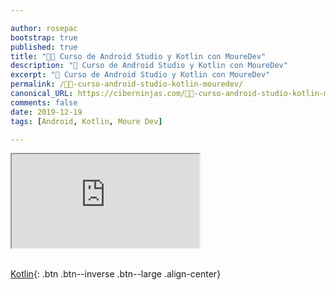```yaml
---

author: rosepac
bootstrap: true
published: true
title: "👨‍💻 Curso de Android Studio y Kotlin con MoureDev"
description: "📲 Curso de Android Studio y Kotlin con MoureDev"
excerpt: "📲 Curso de Android Studio y Kotlin con MoureDev"
permalink: /👨‍💻-curso-android-studio-kotlin-mouredev/
canonical_URL: https://ciberninjas.com/👨‍💻-curso-android-studio-kotlin-mouredev/
comments: false
date: 2019-12-19
tags: [Android, Kotlin, Moure Dev]

---
```


<div class="embed-responsive embed-responsive-16by9">
  <iframe class="embed-responsive-item" src="https://www.youtube-nocookie.com/embed/videoseries?list=PLNdFk2_brsRdYF0FXDtSaGvluzBNHRbNe" allowfullscreen></iframe>
</div><br/>

[Kotlin](/cursos-tecnologia/#kotlin){: .btn .btn--inverse .btn--large .align-center}
